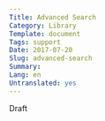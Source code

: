 ```yaml
---
Title: Advanced Search
Category: Library
Template: document
Tags: support
Date: 2017-07-20
Slug: advanced-search
Summary:
Lang: en
Untranslated: yes
---
```


Draft

